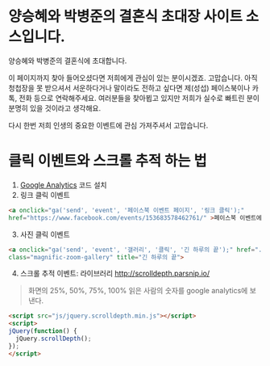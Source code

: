 # 양승혜와 박병준의 결혼식 초대장 사이트 소스입니다.
양승혜와 박병준의 결혼식에 초대합니다.

이 페이지까지 찾아 들어오셨다면 저희에게 관심이 있는 분이시겠죠. 고맙습니다. 아직 청첩장을 못 받으셔서 서운하다거나 말이라도 전하고 싶다면 제(성섭) 페이스북이나 카톡, 전화 등으로 연락해주세요. 여러분들을 찾아뵙고 있지만 저희가 실수로 빠트린 분이 분명히 있을 것이라고 생각해요.

다시 한번 저희 인생의 중요한 이벤트에 관심 가져주셔서 고맙습니다.


# 클릭 이벤트와 스크롤 추적 하는 법

1. [Google Analytics](https://analytics.google.com) 코드 설치
2. 링크 클릭 이벤트

```html
<a onclick="ga('send', 'event', '페이스북 이벤트 페이지', '링크 클릭');"
href="https://www.facebook.com/events/153683578462761/" >페이스북 이벤트에 댓글 달기</a>
```

3. 사진 클릭 이벤트

```html
<a onclick="ga('send', 'event', '갤러리', '클릭', '긴 하루의 끝');" href="./images/g9.jpg"
class="magnific-zoom-gallery" title="긴 하루의 끝">
```

4. 스크롤 추적 이벤트: 라이브러리 http://scrolldepth.parsnip.io/

> 화면의 25%, 50%, 75%, 100% 읽은 사람의 숫자를 google analytics에 보낸다.

```html
<script src="js/jquery.scrolldepth.min.js"></script>
<script>
jQuery(function() {
  jQuery.scrollDepth();
});
</script>
```
